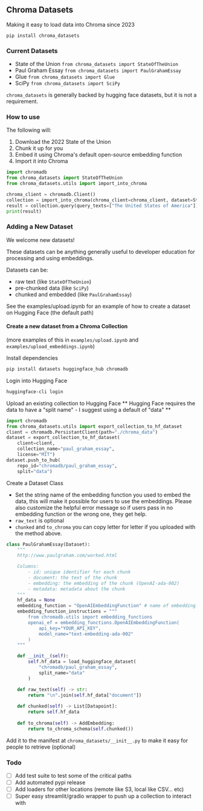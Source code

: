 ## Chroma Datasets

Making it easy to load data into Chroma since 2023

```
pip install chroma_datasets
```

### Current Datasets
- State of the Union `from chroma_datasets import StateOfTheUnion`
- Paul Graham Essay `from chroma_datasets import PaulGrahamEssay`
- Glue `from chroma_datasets import Glue`
- SciPy `from chroma_datasets import SciPy`

`chroma_datasets` is generally backed by hugging face datasets, but it is not a requirement.

### How to use

The following will:
1. Download the 2022 State of the Union
2. Chunk it up for you
3. Embed it using Chroma's default open-source embedding function
4. Import it into Chroma

```python
import chromadb
from chroma_datasets import StateOfTheUnion
from chroma_datasets.utils import import_into_chroma

chroma_client = chromadb.Client()
collection = import_into_chroma(chroma_client=chroma_client, dataset=StateOfTheUnion)
result = collection.query(query_texts=["The United States of America"])
print(result)
```

### Adding a New Dataset

We welcome new datasets! 

These datasets can be anything generally useful to developer education for processing and using embeddings.

Datasets can be:
- raw text (like `StateOfTheUnion`)
- pre-chunked data (like `SciPy`)
- chunked and embedded (like `PaulGrahamEssay`)

See the examples/upload.ipynb for an example of how to create a dataset on Hugging Face (the default path)

#### Create a new dataset from a Chroma Collection

(more examples of this in `examples/upload.ipynb` and `examples/upload_embeddings.ipynb`)

Install dependencies
```sh
pip install datasets huggingface_hub chromadb
```

Login into Hugging Face
```sh
huggingface-cli login
```

Upload an existing collection to Hugging Face
** Hugging Face requires the data to have a "split name" - I suggest using a default of "data" **
```python
import chromadb
from chroma_datasets.utils import export_collection_to_hf_dataset
client = chromadb.PersistantClient(path="./chroma_data")
dataset = export_collection_to_hf_dataset(
    client=client, 
    collection_name="paul_graham_essay", 
    license="MIT")
dataset.push_to_hub(
    repo_id="chromadb/paul_graham_essay", 
    split="data")
```

Create a Dataset Class
- Set the string name of the embedding function you used to embed the data, this will make it possible for users to use the embeddings. Please also customize the helpful error message so if users pass in no embedding function or the wrong one, they get help.
- `raw_text` is optional
- `chunked` and `to_chroma` you can copy letter for letter if you uploaded with the method above.
```python
class PaulGrahamEssay(Dataset):
    """
    http://www.paulgraham.com/worked.html

    Columns:
        - id: unique identifier for each chunk
        - document: the text of the chunk
        - embedding: the embedding of the chunk (OpenAI-ada-002)
        - metadata: metadata about the chunk
    """
    hf_data = None
    embedding_function = "OpenAIEmbeddingFunction" # name of embedding function inside Chroma
    embedding_function_instructions = """
        from chromadb.utils import embedding_functions
        openai_ef = embedding_functions.OpenAIEmbeddingFunction(
            api_key="YOUR_API_KEY",
            model_name="text-embedding-ada-002"
        )
    """

    def __init__(self):
        self.hf_data = load_huggingface_dataset(
            "chromadb/paul_graham_essay",
            split_name="data"
        )

    def raw_text(self) -> str:
        return "\n".join(self.hf_data["document"])
    
    def chunked(self) -> List[Datapoint]:
        return self.hf_data
    
    def to_chroma(self) -> AddEmbedding:
        return to_chroma_schema(self.chunked())
```

Add it to the manifest at `chroma_datasets/__init__.py` to make it easy for people to retrieve (optional)

### Todo

- [ ] Add test suite to test some of the critical paths
- [ ] Add automated pypi release
- [ ] Add loaders for other locations (remote like S3, local like CSV... etc)
- [ ] Super easy streamlit/gradio wrapper to push up a collection to interact with